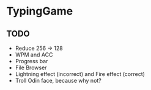 # TypingGame

## TODO
- Reduce 256 -> 128
- WPM and ACC
- Progress bar
- File Browser
- Lightning effect (incorrect) and Fire effect (correct)
- Troll Odin face, because why not?
